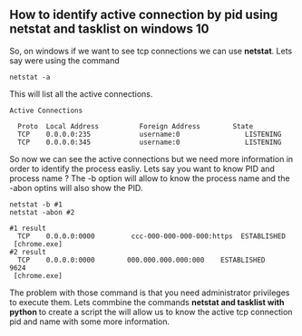 <h2>How to identify active connection by pid using netstat and tasklist on windows 10</h2>
So, on windows if we want to see tcp connections we can use <b>netstat</b>. 
Lets say were using the command

```console
netstat -a
```
This will list all the active connections.

```console
Active Connections

  Proto  Local Address          Foreign Address        State
  TCP    0.0.0.0:235            username:0                LISTENING
  TCP    0.0.0.0:345            username:0                LISTENING
```
So now we can see the active connections but we need more information in order to identify the process easliy.
Lets say you want to know PID and process name ?
The -b option will allow to know the process name and the -abon optins will also show the PID.
```console
netstat -b #1
netstat -abon #2
```

```console
#1 result
  TCP    0.0.0.0:0000         ccc-000-000-000-000:https  ESTABLISHED
 [chrome.exe]
#2 result
  TCP    0.0.0.0:0000        000.000.000.000:000    ESTABLISHED     9624
 [chrome.exe]
```

The problem with those command is that you need administrator privileges to execute them.
Lets commbine the commands <b>netstat and tasklist with python </b> to create a script the will allow us to know the active tcp connection pid and name with some more information. 
